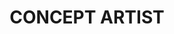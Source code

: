 --- 
category: CONCEPT ARTIST
title: CONCEPT ARTIST
years: 2-4 Years Exp.
location: Bangalore
class: careerBg
Job Description: 
- Quick Learning & System Understanding Capability,Candidates should be excellent team players, yet capable of working independently 
- Able to manage multiple projects at once.
Responsibilities: 
- Provide delivery & application release management support to the product teams
- Should write scripts to build, manage & auto deploy code to test & production environments
- Be a champion of Code Quality
- Run logs to monitor & publish reports on Code Quality, Build cycles
- Profile the Devbox/Test environments by running logs to publish system usage/WLM
- Should be working closely with the test teams to run automated test scripts for performance & functional validations
- Good to have a Networking & Infrastructure mind-set
- Demonstrate technical leadership in troubleshooting & incident handling
Skills:
- Debugging and troubleshooting skills, with an enthusiastic attitude to support and resolve customer problems
- 2 to 4+ years of software development/technical support experience
- 2+ years of object-oriented development experience in C++ and/or Java
- 2+ years of experience in one of the scripting languages such as bash, Perl, or Python
- 2+ years of experience with UNIX/Linux operating system
- 2+ years of experience with SQL/PLSQL, relational data management
- Experience with multi-tier distributed systems involving load balancers, caching layers and real-time event processing
- Experience in building dashboards and aggregating metrics
- Exposure to large-scale systems and application architectures
- Possess a good knowledge of enterprise application architecture and technologies including web, web services, client-server and databases
---